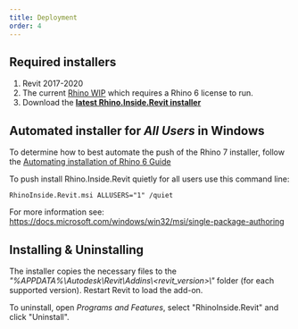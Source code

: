 ```yaml
---
title: Deployment
order: 4
---
```


## Required installers

1. Revit 2017-2020
1. The current [Rhino WIP](https://www.rhino3d.com/download/rhino/wip) which requires a Rhino 6 license to run. 
1. Download the **[latest Rhino.Inside.Revit installer](https://www.rhino3d.com/download/rhino.inside-revit/7/wip)** 

## Automated installer for *All Users* in Windows

To determine how to best automate the push of the Rhino 7 installer, follow the [Automating installation of Rhino 6 Guide](https://wiki.mcneel.com/rhino/installingrhino/6)

To push install Rhino.Inside.Revit quietly for all users use this command line:

```
RhinoInside.Revit.msi ALLUSERS="1" /quiet
```

For more information see: https://docs.microsoft.com/windows/win32/msi/single-package-authoring


## Installing & Uninstalling
The installer copies the necessary files to the _"%APPDATA%\\Autodesk\\Revit\\Addins\\<revit_version>\\"_ folder (for each supported version). Restart Revit to load the add-on.

To uninstall, open _Programs and Features_, select "RhinoInside.Revit" and click "Uninstall".



